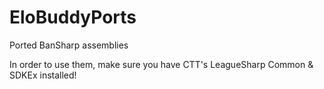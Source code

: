 # EloBuddyPorts
Ported BanSharp assemblies

In order to use them, make sure you have CTT's LeagueSharp Common & SDKEx installed!
